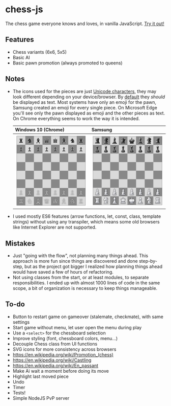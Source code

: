 chess-js
=======

The chess game everyone knows and loves, in vanilla JavaScript. [Try it out!](https://atomk.github.io/chess-js/)

## Features
- Chess variants (6x6, 5x5)
- Basic AI
- Basic pawn promotion (always promoted to queens)

## Notes

- The icons used for the pieces are just [Unicode characters](https://en.wikipedia.org/wiki/Chess_symbols_in_Unicode), they may look different depending on your device/browser. By [default]((https://emojipedia.org/emoji/%E2%99%9F/)) they _should_ be displayed as text. Most systems have only an emoji for the pawn, Samsung created an emoji for every single piece. On Microsoft Edge you'll see only the pawn displayed as emoji and the other pieces as text. On Chrome everything seems to work the way it is intended.

    | Windows 10 (Chrome) | Samsung |
    | --- | --- |
    | ![Screenshot on Windows 10](./images/screenshot_win10_chrome.png) | ![Screenshot on Samsung](./images/screenshot_android_chrome.png) |

- I used mostly ES6 features (arrow functions, let, const, class, template strings) without using any transpiler, which means some old browsers like Internet Explorer are not supported.

## Mistakes
- Just "going with the flow", not planning many things ahead. This approach is more fun since things are discovered and done step-by-step, but as the project got bigger I realized how planning things ahead would have saved a few of hours of refactoring.
- Not using classes from the start, or at least modules, to separate responsibilities. I ended up with almost 1000 lines of code in the same scope, a bit of organization is necessary to keep things manageable.

## To-do
- Button to restart game on gameover (stalemate, checkmate), with same settings
- Start game without menu, let user open the menu during play
- Use a `<select>` for the chessboard selection
- Improve styling (font, chessboard colors, menu...)
- Decouple Chess class from UI functions
- SVG icons for more consistency across browsers
- https://en.wikipedia.org/wiki/Promotion_(chess)
- https://en.wikipedia.org/wiki/Castling
- https://en.wikipedia.org/wiki/En_passant
- Make Ai wait a moment before doing its move
- Highlight last moved piece
- Undo
- Timer
- Tests!
- Simple NodeJS PvP server
